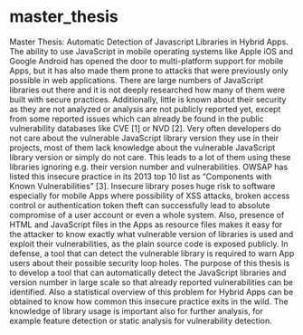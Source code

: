 # master_thesis
Master Thesis: Automatic Detection of Javascript Libraries in Hybrid Apps.
The ability to use JavaScript in mobile operating systems like Apple iOS and Google Android has opened the door to multi-platform support for mobile Apps, but it has also made them prone to attacks that were previously only possible in web applications. There are large numbers of JavaScript libraries out there and it is not deeply researched how many of them were built with secure practices. Additionally, little is known about their security as they are not analyzed or analysis are not publicly reported yet, except from some reported issues which can already be found in the public vulnerability databases like CVE [1] or NVD [2]. Very often developers do not care about the vulnerable JavaScript library version they use in their projects, most of them lack knowledge about the vulnerable JavaScript library version or simply do not care. This leads to a lot of them using these libraries ignoring e.g. their version number and vulnerabilities.  OWSAP has listed this insecure practice in its 2013 top 10 list as “Components with Known Vulnerabilities” [3]. Insecure library poses huge risk to software especially for mobile Apps where possibility of XSS attacks, broken access control or authentication token theft can successfully lead to absolute compromise of a user account or even a whole system. Also, presence of HTML and JavaScript files in the Apps as resource files makes it easy for the attacker to know exactly what vulnerable version of libraries is used and exploit their vulnerabilities, as the plain source code is exposed publicly. In defense, a tool that can detect the vulnerable library is required to warn App users about their possible security loop holes. The purpose of this thesis is to develop a tool that can automatically detect the JavaScript libraries and version number in large scale so that already reported vulnerabilities can be identified. Also a statistical overview of this problem for Hybrid Apps can be obtained to know how common this insecure practice exits in the wild. The knowledge of library usage is important also for further analysis, for example feature detection or static analysis for vulnerability detection. 

